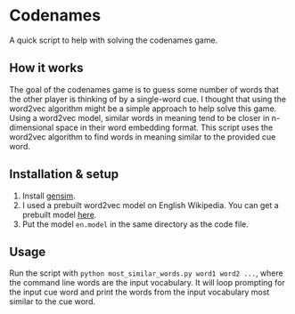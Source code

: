 # Codenames
A quick script to help with solving the codenames game.

## How it works
The goal of the codenames game is to guess some number of words that the other player is thinking of by a single-word cue. I thought that using the word2vec algorithm might be a simple approach to help solve this game. Using a word2vec model, similar words in meaning tend to be closer in n-dimensional space in their word embedding format. This script uses the word2vec algorithm to find words in meaning similar to the provided cue word.

## Installation & setup
1. Install [gensim][gensim].
2. I used a prebuilt word2vec model on English Wikipedia. You can get a prebuilt model [here][model].
3. Put the model `en.model` in the same directory as the code file.

## Usage
Run the script with `python most_similar_words.py word1 word2 ...`, where the command line words are the input vocabulary.
It will loop prompting for the input cue word and print the words from the input vocabulary most similar to the cue word.

[gensim]:https://radimrehurek.com/gensim/install.html
[model]:https://github.com/idio/wiki2vec/
